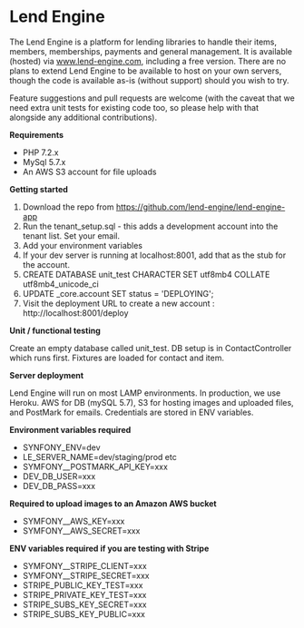 Lend Engine
===========

The Lend Engine is a platform for lending libraries to handle their items, members, memberships, payments and general management. It is available (hosted) via www.lend-engine.com, including a free version. There are no plans to extend Lend Engine to be available to host on your own servers, though the code is available as-is (without support) should you wish to try.

Feature suggestions and pull requests are welcome (with the caveat that we need extra unit tests for existing code too, so please help with that alongside any additional contributions).

**Requirements**
- PHP 7.2.x
- MySql 5.7.x
- An AWS S3 account for file uploads

**Getting started**
1. Download the repo from https://github.com/lend-engine/lend-engine-app
2. Run the tenant_setup.sql - this adds a development account into the tenant list. Set your email.
3. Add your environment variables
4. If your dev server is running at localhost:8001, add that as the stub for the account.
5. CREATE DATABASE unit_test CHARACTER SET utf8mb4 COLLATE utf8mb4_unicode_ci
6. UPDATE _core.account SET status = 'DEPLOYING';
7. Visit the deployment URL to create a new account : http://localhost:8001/deploy

**Unit / functional testing**

Create an empty database called unit_test.
DB setup is in ContactController which runs first.
Fixtures are loaded for contact and item.

**Server deployment**

Lend Engine will run on most LAMP environments. 
In production, we use Heroku. 
AWS for DB (mySQL 5.7), S3 for hosting images and uploaded files, and PostMark for emails. 
Credentials are stored in ENV variables.

**Environment variables required**

- SYNFONY_ENV=dev
- LE_SERVER_NAME=dev/staging/prod etc
- SYMFONY__POSTMARK_API_KEY=xxx
- DEV_DB_USER=xxx
- DEV_DB_PASS=xxx

**Required to upload images to an Amazon AWS bucket**

- SYMFONY__AWS_KEY=xxx
- SYMFONY__AWS_SECRET=xxx

**ENV variables required if you are testing with Stripe**

- SYMFONY__STRIPE_CLIENT=xxx
- SYMFONY__STRIPE_SECRET=xxx
- STRIPE_PUBLIC_KEY_TEST=xxx
- STRIPE_PRIVATE_KEY_TEST=xxx
- STRIPE_SUBS_KEY_SECRET=xxx
- STRIPE_SUBS_KEY_PUBLIC=xxx
